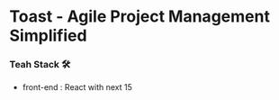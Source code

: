 # Toast - Agile Project Management Simplified


### Teah Stack 🛠️

- front-end : React with next 15
